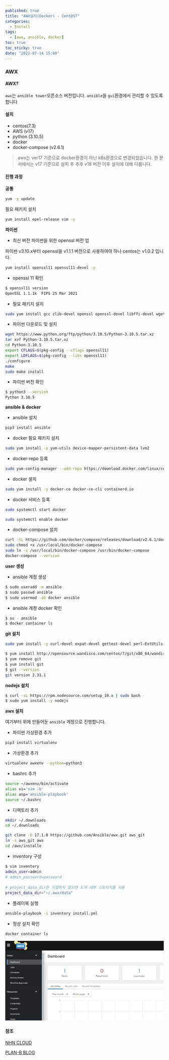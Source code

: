 ```yaml
---
published: true
title: "AWX설치(Docker) - CentOS7"
categories:
  - Install
tags:
  - [awx, ansible, docker]
toc: true
toc_sticky: true
date: "2022-07-14 15:00"
---
```


### AWX

#### AWX?

`awx`는 `ansible tower`오픈소스 버전입니다. `ansible`을 `gui`환경에서 관리할 수 있도록 합니다

#### 설치

* centos(7.3)
* AWS (v17)
* python (3.10.5)
* docker
* docker-compose (v2.6.1)

> awx는 ver17 기준으로 docker환경이 아닌 k8s환경으로 변경되었습니다. 현 문서에서는 v17 기준으로 설치 후 추후 v18 버전 이후 설치에 대해 다룹니다.

#### 진행 과정

**공통**

```bash
yum -y update
```

필요 패키지 설치

```bash
yum install epel-release vim -y
```

**파이썬**

* 최신 버전 파이썬을 위한 openssl 버전 업

파이썬 v3.10.x부터 openssl을 v1.1.1 버전으로 사용하여야 하나 centos는 v1.0.2 입니다.

```bash
yum install openssl11 openssl11-devel -y
```

* openssl 11 확인

```bash
$ openssl11 version
OpenSSL 1.1.1k  FIPS 25 Mar 2021
```

* 필요 패키지 설치

```bash
sudo yum install gcc zlib-devel openssl openssl-devel libffi-devel wget -y
```

* 파이썬 다운로드 및 설치

```bash
wget https://www.python.org/ftp/python/3.10.5/Python-3.10.5.tar.xz
tar xvf Python-3.10.5.tar.xz
cd Python-3.10.5
export CFLAGS=$(pkg-config --cflags openssl11)
export LDFLAGS=$(pkg-config --libs openssl11)
./configure
make
sudo make install
```

* 파이썬 버전 확인

```bash
$ python3 --version
Python 3.10.5
```

**ansible & docker**

* ansible 설치

```bash
pip3 install ansible
```

* docker 필요 패키지 설치

```bash
sudo yum install -y yum-utils device-mapper-persistent-data lvm2
```

* docker-repo 등록

```bash
sudo yum-config-manager --add-repo https://download.docker.com/linux/centos/docker-ce.repo
```

* docker 설치

```bash
sudo yum install -y docker-ce docker-ce-cli containerd.io
```

* docker 서비스 등록

```bash
sudo systemctl start docker
```

```bash
sudo systemctl enable docker
```

* docker-compose 설치

```bash
curl -SL https://github.com/docker/compose/releases/download/v2.6.1/docker-compose-linux-x86_64 -o /usr/local/bin/docker-compose
sudo chmod +x /usr/local/bin/docker-compose
sudo ln -s /usr/local/bin/docker-compose /usr/bin/docker-compose
docker-compose --version
```

**user 생성**

* ansible 계정 생성

```bash
$ sudo useradd -m ansible
$ sudo passwd ansible
$ sudo usermod -aG docker ansible
```

* ansible 계정 docker 확인

```bash
$ su - ansible
$ docker container ls
```

**git 설치**

```bash
sudo yum install -y curl-devel expat-devel gettext-devel perl-ExtUtils-MakeMaker
```

```bash
$ yum install http://opensource.wandisco.com/centos/7/git/x86_64/wandisco-git-release-7-1.noarch.rpm
$ yum remove git
$ yum install git
$ git --version
git version 2.31.1
```

**nodejs 설치**

```bash
$ curl -sL https://rpm.nodesource.com/setup_10.x | sudo bash -
$ sudo yum install -y nodejs
```

**awx 설치**

여기부터 위에 만들어둔 `ansible` 계정으로 진행합니다.

* 파이썬 가상환경 추가

```bash
pip3 install virtualenv
```

* 가상환경 추가

```bash
virtualenv awxenv --python=python3
```

* bashrc 추가

```bash
source ~/awxenv/bin/activate
alias vi='vim -b'
alias anp='ansible-playbook'
source ~/.bashrc
```

* 디렉토리 추가

```bash
mkdir ~/.downloads
cd ~/.downloads
```

```bash
git clone -b 17.1.0 https://github.com/Ansible/awx.git aws_git
ln -s aws_git aws
cd /awx/installe
```

* inventory 구성

```bash
$ vim inventory
admin_user=admin
# admin_password=password

# project_data_dir은 지정하지 않으면 도커 내부 스토리지를 사용
project_data_dir="~/.awx/data"
```

* 플레이북 실행

```bash
ansible-playbook -i inventory install.yml
```

* 정상 설치 확인

```bash
docker container ls
```

![image-20220714150943776](../../assets/images/posts/2022-07-14-post-install-awx/image-20220714150943776.png)

#### 참조

[NHN CLOUD](https://meetup.toast.com/posts/258)

[PLAN-B BLOG](https://lifeplan-b.tistory.com/196)
